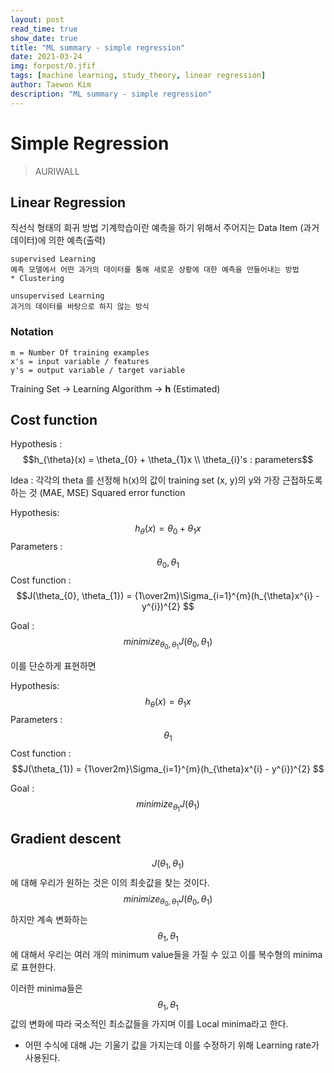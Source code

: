 ```yaml
---
layout: post
read_time: true
show_date: true
title: "ML summary - simple regression"
date: 2021-03-24
img: forpost/0.jfif
tags: [machine learning, study_theory, linear regression]
author: Taewon Kim
description: "ML summary - simple regression"
---
```



Simple Regression
=======================

> AURIWALL

Linear Regression
------
직선식 형태의 회귀 방법 
기계학습이란 예측을 하기 위해서 주어지는 Data Item (과거 데이터)에 의한 예측(출력)

    supervised Learning
    예측 모델에서 어떤 과거의 데이터를 통해 새로운 상황에 대한 예측을 만들어내는 방법
    * Clustering 

    unsupervised Learning
    과거의 데이터를 바탕으로 하지 않는 방식

### Notation
    m = Number Of training examples
    x's = input variable / features
    y's = output variable / target variable

Training Set -> Learning Algorithm ->  **h** (Estimated)

## Cost function
 Hypothesis : $$h_{\theta}(x) = \theta_{0} + \theta_{1}x \\ \theta_{i}'s : parameters$$

Idea : 각각의 theta 를 선정해 h(x)의 값이 training set (x, y)의 y와 가장 근접하도록 하는 것 (MAE, MSE) Squared error function

Hypothesis: $$h_{\theta}(x) = \theta_{0} + \theta_{1}x$$
Parameters : $$\theta_{0} , \theta_{1}$$
Cost function :
$$J(\theta_{0}, \theta_{1}) = {1\over2m}\Sigma_{i=1}^{m}(h_{\theta}x^{i} - y^{i})^{2} $$

Goal : $$ minimize _{\theta_{0}, \theta_{1}} J(\theta_{0}, \theta_{1})$$

이를 단순하게 표현하면
 
Hypothesis: $$h_{\theta}(x) = \theta_{1}x$$
Parameters : $$\theta_{1}$$
Cost function :
$$J(\theta_{1}) = {1\over2m}\Sigma_{i=1}^{m}(h_{\theta}x^{i} - y^{i})^{2} $$

Goal : $$ minimize _{\theta_{1}} J(\theta_{1})$$

## Gradient descent
$$ J(\theta_{1}, \theta_{1})$$ 
에 대해 우리가 원하는 것은 이의 최솟값을 찾는 것이다.
$$ minimize _{\theta_{0}, \theta_{1}} J(\theta_{0}, \theta_{1})$$
하지만 계속 변화하는 $$ \theta_{1}, \theta_{1}$$ 에 대해서 우리는 여러 개의 minimum value들을 가질 수 있고 이를 복수형의 minima로 표현한다.

이러한 minima들은 $$ \theta_{1}, \theta_{1}$$ 값의 변화에 따라 국소적인 최소값들을 가지며 이를 Local minima라고 한다.

* 어떤 수식에 대해 J는 기울기 값을 가지는데 이를 수정하기 위해 Learning rate가 사용된다.

